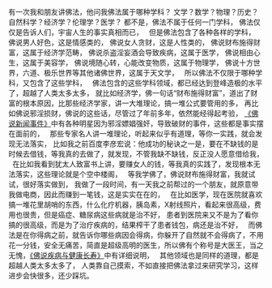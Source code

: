有一次我和朋友讲佛法，他问我佛法属于哪种学科？
文学？数学？物理？历史？自然科学？经济学？伦理学？医学？
都不是，佛法不属于任何一门学科，
佛法仅仅是告诉人们，宇宙人生的事实真相而已，
&nbsp;
但是佛法包含了各种各样的学科，
佛说男人好色，这是情感类的，
佛说女人贪财，这是人性类的，
佛说财布施得财富，这属于经济学范畴，
佛说杀盗淫妄酒会导致疾病，这属于医学，
佛说相由心生，这属于美容学，
佛说境随心转，心能改变物质，这属于物理学，
佛说十方世界，六道、极乐世界等其他诸佛世界，这属于天文学，
&nbsp;
所以佛法不仅限于哪种学科，又包含了这些学科，
&nbsp;
佛法包含的这些学科领域，都已经达到登峰造极的水平了，超越了人类太多太多，
就比如经济学，佛一句话“财布施得财富”，道出了财富的根本原因，比那些经济学家，讲一大堆理论，搞一堆公式要管用的多，
再比如佛说邪淫损财，佛说的这些话，尽管过了年前多年，依然能经得起考验，
[《佛说新闻事件》](https://7qrbxke2v5.k.topthink.com/@ln2qd8jrdg/mulu.html)中有各种明星因为邪淫嫖娼强奸，导致破财的事件，这些都是事实摆在面前的，
&nbsp;
那些专家名人讲一堆理论，听起来似乎有道理，等你一实践，就会发现无法落实，
比如我之前百度李彦宏说：他成功的秘诀之一是，要在不缺钱的是时候去借钱，等我真的去做了，就发现，不管我缺不缺钱，反正没人愿意借给我，
&nbsp;
在比如我看到犹太人致富书上讲，要赚女人的钱，等我真的实践了，发现根本无法落实，这些理论就是个空中楼阁，
&nbsp;
等我学佛了，佛说财布施得财富，我就试试，很好落实做到，
我做了一段时间，有一天我之前帮过的一个朋友，就原意带我做电商，因此而赚到一笔钱，这是实实在在的，
&nbsp;
在比如医学，现在医院就喜欢搞一堆花里胡哨的东西，什么化疗机器，胰岛素，X射线照片，看起来很高级，费用也很贵，但是癌症、糖尿病这些病就是治不好，
患者到医院来又不是为了看你搞的很高级，而是为了治疗疾病的，结果榨干了患者钱包，病还是治不好，
&nbsp;
而佛法是在你得病之前，就告诉你哪些病因会得病，你躲开了自然就不会得病了，不用花一分钱，安全无痛苦，简直是超级高明的医生，所以佛有个称号是大医王，当之无愧，[《佛说疾病与健康长寿》](https://7qrbxke2v5.k.topthink.com/@ogr85b1re1/mulu.html)中有详细说明，
&nbsp;
其他领域也是同样的道理，都是超越人类太多太多了，
人类靠自己摸索，不如直接把佛法拿过来研究学习，这样进步会快很多，还少踩坑。

